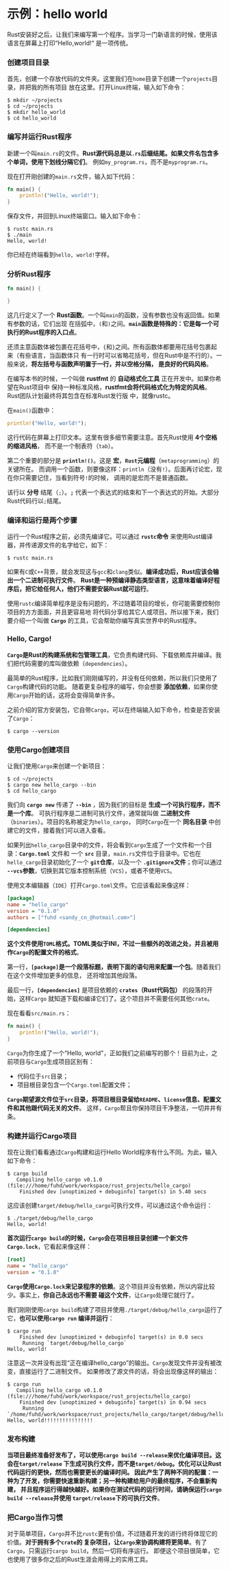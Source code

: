 示例：hello world
==================================================================
Rust安装好之后，让我们来编写第一个程序。当学习一门新语言的时候，使用该语言在屏幕上打印“Hello,world!“
是一项传统。

### 创建项目目录
首先，创建一个存放代码的文件夹。这里我们在`home`目录下创建一个`projects`目录，并把我的所有项目
放在这里。打开Linux终端，输入如下命令：
```shell
$ mkdir ~/projects
$ cd ~/projects
$ mkdir hello_world
$ cd hello_world
```

### 编写并运行Rust程序
新建一个叫`main.rs`的文件。**Rust源代码总是以`.rs`后缀结尾。如果文件名包含多个单词，使用下划线分隔它们**。
例如`my_program.rs`，而不是`myprogram.rs`。

现在打开刚创建的`main.rs`文件，输入如下代码：
```rust
fn main() {
    println!("Hello, world!");
}
```
保存文件，并回到Linux终端窗口。输入如下命令：
```shell
$ rustc main.rs
$ ./main
Hello, world!
```
你已经在终端看到`hello, world!`字样。

### 分析Rust程序
```rust
fn main() {

}
```
这几行定义了一个 **Rust函数**。一个叫`main`的函数，没有参数也没有返回值。如果有参数的话，它们出现
在括弧中，`(`和`)`之间。**`main`函数是特殊的：它是每一个可执行的Rust程序的入口点**。

还须主意函数体被包裹在花括号中，`{`和`}`之间。所有函数体都要用花括号包裹起来（有些语言，当函数体只
有一行时可以省略花括号，但在Rust中是不行的）。一般来说，**将左括号与函数声明置于一行，并以空格分隔，
是良好的代码风格**。

在编写本书的时候，一个叫做 **rustfmt** 的 **自动格式化工具** 正在开发中。如果你希望在Rust项目中
保持一种标准风格，**rustfmt会将代码格式化为特定的风格**。Rust团队计划最终将其包含在标准Rust发行版
中，就像rustc。

在`main()`函数中：
```rust
println!("Hello, world!");
```
这行代码在屏幕上打印文本。这里有很多细节需要注意。首先Rust使用 **4个空格的缩进风格**，
而不是一个制表符（`tab`）。

第二个重要的部分是 **`println!()`**。这是 **宏**，**`Rust`元编程**（`metaprogramming`）的关键所在。
而调用一个函数，则要像这样：`println`（没有`!`）。后面再讨论宏，现在你只需要记住，当看到符号`!`的时候，
调用的是宏而不是普通函数。

该行以 **分号** 结尾（`;`）。**`;`** 代表一个表达式的结束和下一个表达式的开始。大部分Rust代码行以`;`结尾。

### 编译和运行是两个步骤
运行一个Rust程序之前，必须先编译它。可以通过 **`rustc`命令** 来使用Rust编译器，并传递源文件的名字给它，如下：
```shell
$ rustc main.rs
```
如果有`C`或`C++`背景，就会发现这与`gcc`和`clang`类似。**编译成功后，Rust应该会输出一个二进制可执行文件**。
**Rust是一种预编译静态类型语言，这意味着编译好程序后，把它给任何人，他们不需要安装Rust就可运行**。

使用`rustc`编译简单程序是没有问题的，不过随着项目的增长，你可能需要控制你项目的方方面面，并且更容易地
将代码分享给其它人或项目。所以接下来，我们要介绍一个叫做 **`Cargo`** 的工具，它会帮助你编写真实世界中的Rust程序。

### Hello, Cargo!
**`Cargo`是Rust的构建系统和包管理工具**，它负责构建代码、下载依赖库并编译。我们把代码需要的库叫做依赖（`dependencies`）。

最简单的Rust程序，比如我们刚刚编写的，并没有任何依赖，所以我们只使用了`Cargo`构建代码的功能。
随着更复杂程序的编写，你会想要 **添加依赖**，如果你使用`Cargo`开始的话，这将会变得简单许多。

之前介绍的官方安装包，它自带`Cargo`，可以在终端输入如下命令，检查是否安装了`Cargo`：
```shell
$ cargo --version
```

### 使用Cargo创建项目
让我们使用`Cargo`来创建一个新项目：
```shell
$ cd ~/projects
$ cargo new hello_cargo --bin
$ cd hello_cargo
```
我们向 **`cargo new`** 传递了 **`--bin`** ，因为我们的目标是 **生成一个可执行程序，而不是一个库**。
可执行程序是二进制可执行文件，通常就叫做 **二进制文件**（`binaries`）。项目的名称被定为`hello_cargo`，
同时`Cargo`在一个 **同名目录** 中创建它的文件，接着我们可以进入查看。

如果列出`hello_cargo`目录中的文件，将会看到`Cargo`生成了一个文件和一个目录：**`Cargo.toml`** 文件和
一个 **`src`** 目录，`main.rs`文件位于目录中。它也在`hello_cargo`目录初始化了一个 **`git`仓库**，以及一个
**`.gitignore`文件**；你可以通过 **`--vcs`参数**，切换到其它版本控制系统（`VCS`），或者不使用`VCS`。

使用文本编辑器（`IDE`）打开`Cargo.toml`文件。它应该看起来像这样：
```ini
[package]
name = "hello_cargo"
version = "0.1.0"
authors = ["fuhd <sandy_cn_@hotmail.com>"]

[dependencies]

```
**这个文件使用`TOML`格式。TOML类似于INI，不过一些额外的改进之处，并且被用作`Cargo`的配置文件的格式**。

第一行，**`[package]`是一个段落标题，表明下面的语句用来配置一个包**。随着我们在这个文件增加更多的信息，
还将增加其他段落。

最后一行，**`[dependencies]`** 是项目依赖的 **`crates`（Rust代码包）** 的段落的开始，这样`Cargo`
就知道下载和编译它们了。这个项目并不需要任何其他`crate`。

现在看看`src/main.rs`：
```rust
fn main() {
    println!("Hello, world!");
}
```
`Cargo`为你生成了一个“Hello, world"，正如我们之前编写的那个！目前为止，之前项目与`Cargo`生成项目区别有：
+ 代码位于`src`目录；
+ 项目根目录包含一个`Cargo.toml`配置文件；

**`Cargo`期望源文件位于`src`目录，将项目根目录留给`README`、`license`信息、配置文件和其他跟代码无关的文件**。
这样，`Cargo`帮且你保持项目干净整洁，一切井井有条。

### 构建并运行Cargo项目
现在让我们看看通过`Cargo`构建和运行Hello World程序有什么不同。为此，输入如下命令：
```shell
$ cargo build
   Compiling hello_cargo v0.1.0 (file:///home/fuhd/work/workspace/rust_projects/hello_cargo)
    Finished dev [unoptimized + debuginfo] target(s) in 5.40 secs
```
这应该创建`target/debug/hello_cargo`可执行文件，可以通过这个命令运行：
```shell
$ ./target/debug/hello_cargo
Hello, world!
```
**首次运行`cargo build`的时候，`Cargo`会在项目根目录创建一个新文件`Cargo.lock`**，它看起来像这样：
```ini
[root]
name = "hello_cargo"
version = "0.1.0"
```
**`Cargo`使用`Cargo.lock`来记录程序的依赖**。这个项目并没有依赖，所以内容比较少。事实上，**你自己永远也不需要
碰这个文件**，让`Cargo`处理它就行了。

我们刚刚使用`cargo build`构建了项目并使用`./target/debug/hello_cargo`运行了它，**也可以使用`cargo run`
编译并运行**：
```shell
$ cargo run
    Finished dev [unoptimized + debuginfo] target(s) in 0.0 secs
     Running `target/debug/hello_cargo`
Hello, world!
```
注意这一次并没有出现“正在编译hello_cargo”的输出。`Cargo`发现文件并没有被改变，直接运行了二进制文件。
如果修改了源文件的话，将会出现像这样的输出：
```shell
$ cargo run
   Compiling hello_cargo v0.1.0 (file:///home/fuhd/work/workspace/rust_projects/hello_cargo)
    Finished dev [unoptimized + debuginfo] target(s) in 0.94 secs
     Running `/home/fuhd/work/workspace/rust_projects/hello_cargo/target/debug/hello_cargo`
Hello, world!!!!!!!!!!!!!!!!
```

### 发布构建
**当项目最终准备好发布了，可以使用`cargo build --release`来优化编译项目。这会在`target/release`
下生成可执行文件，而不是`target/debug`。优化可以让Rust代码运行的更快，然而也需要更长的编译时间。
因此产生了两种不同的配置：一种为了开发，你需要快速重新构建；另一种构建给用户的最终程序，不会重新构建，
并且程序运行得越快越好。如果你在测试代码的运行时间，请确保运行`cargo build --release`并使用
`target/release`下的可执行文件**。

### 把Cargo当作习惯
对于简单项目，`Cargo`并不比`rustc`更有价值，不过随着开发的进行终将体现它的价值。**对于拥有多个`crate`的
复杂项目，让`Cargo`来协调构建将更简单**。有了`Cargo`，只需运行`cargo build`，然后一切将有序运行。
即便这个项目很简单，它也使用了很多你之后的Rust生涯会用得上的实用工具。
